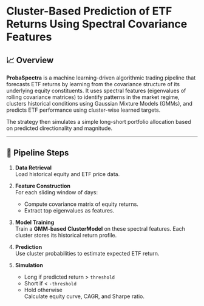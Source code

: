 # Cluster-Based Prediction of ETF Returns Using Spectral Covariance Features

## 📈 Overview

**ProbaSpectra** is a machine learning-driven algorithmic trading pipeline that forecasts ETF returns by learning from the covariance structure of its underlying equity constituents. It uses spectral features (eigenvalues of rolling covariance matrices) to identify patterns in the market regime, clusters historical conditions using Gaussian Mixture Models (GMMs), and predicts ETF performance using cluster-wise learned targets.

The strategy then simulates a simple long-short portfolio allocation based on predicted directionality and magnitude.

---

## 🔧 Pipeline Steps

1. **Data Retrieval**  
   Load historical equity and ETF price data.

2. **Feature Construction**  
   For each sliding window of days:
   - Compute covariance matrix of equity returns.
   - Extract top eigenvalues as features.

3. **Model Training**  
   Train a **GMM-based ClusterModel** on these spectral features. Each cluster stores its historical return profile.

4. **Prediction**  
   Use cluster probabilities to estimate expected ETF return.

5. **Simulation**  
   - Long if predicted return > `threshold`
   - Short if < `-threshold`
   - Hold otherwise  
   Calculate equity curve, CAGR, and Sharpe ratio.
